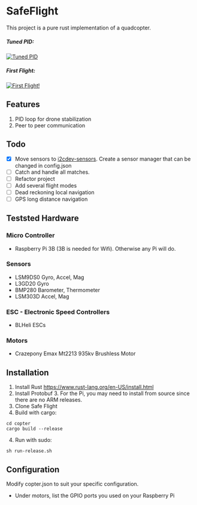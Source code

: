 # SafeFlight
This project is a pure rust implementation of a quadcopter.

##### Tuned PID:
[![Tuned PID](http://img.youtube.com/vi/ZvyTtImR9pY/0.jpg)](https://www.youtube.com/watch?v=ZvyTtImR9pY)
##### First Flight:
[![First Flight!](http://img.youtube.com/vi/_O6T4tCpLQM/0.jpg)](https://www.youtube.com/watch?v=_O6T4tCpLQM)

## Features
1) PID loop for drone stabilization
2) Peer to peer communication

## Todo
- [x] Move sensors to [i2cdev-sensors](https://github.com/martindeegan/i2cdev-sensors). Create a sensor manager that can be changed in config.json
- [ ] Catch and handle all matches.
- [ ] Refactor project
- [ ] Add several flight modes
- [ ] Dead reckoning local navigation
- [ ] GPS long distance navigation

## Teststed Hardware
### Micro Controller
- Raspberry Pi 3B (3B is needed for Wifi). Otherwise any Pi will do.

### Sensors
- LSM9DS0 Gyro, Accel, Mag
- L3GD20 Gyro
- BMP280 Barometer, Thermometer
- LSM303D Accel, Mag

### ESC - Electronic Speed Controllers
- BLHeli ESCs

### Motors
- Crazepony Emax Mt2213 935kv Brushless Motor

## Installation
1) Install Rust https://www.rust-lang.org/en-US/install.html
2) Install Protobuf 3. For the Pi, you may need to install from source since there are no ARM releases.
3) Clone Safe Flight
3) Build with cargo:
~~~
cd copter
cargo build --release
~~~
4) Run with sudo:
~~~
sh run-release.sh
~~~

## Configuration
Modify copter.json to suit your specific configuration.
- Under motors, list the GPIO ports you used on your Raspberry Pi
